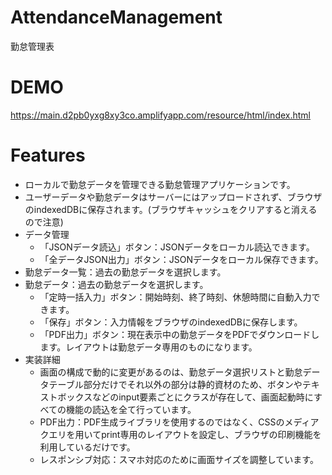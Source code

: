 # AttendanceManagement
勤怠管理表

# DEMO
https://main.d2pb0yxg8xy3co.amplifyapp.com/resource/html/index.html

# Features
* ローカルで勤怠データを管理できる勤怠管理アプリケーションです。
* ユーザーデータや勤怠データはサーバーにはアップロードされず、ブラウザのindexedDBに保存されます。(ブラウザキャッシュをクリアすると消えるので注意)
* データ管理
  * 「JSONデータ読込」ボタン：JSONデータをローカル読込できます。
  * 「全データJSON出力」ボタン：JSONデータをローカル保存できます。
* 勤怠データ一覧：過去の勤怠データを選択します。
* 勤怠データ：過去の勤怠データを選択します。
  * 「定時一括入力」ボタン：開始時刻、終了時刻、休憩時間に自動入力できます。
  * 「保存」ボタン：入力情報をブラウザのindexedDBに保存します。
  * 「PDF出力」ボタン：現在表示中の勤怠データをPDFでダウンロードします。レイアウトは勤怠データ専用のものになります。
* 実装詳細
  * 画面の構成で動的に変更があるのは、勤怠データ選択リストと勤怠データテーブル部分だけでそれ以外の部分は静的資材のため、ボタンやテキストボックスなどのinput要素ごとにクラスが存在して、画面起動時にすべての機能の読込を全て行っています。
  * PDF出力：PDF生成ライブラリを使用するのではなく、CSSのメディアクエリを用いてprint専用のレイアウトを設定し、ブラウザの印刷機能を利用しているだけです。
  * レスポンシブ対応：スマホ対応のために画面サイズを調整しています。
